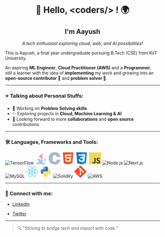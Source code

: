 <h1 align="center">👋 Hello, &lt;coders/&gt; ! 🌍</h1>

<h2 align="center">I'm Aayush</h2>

<p align="center">
  <i>A tech enthusiast exploring cloud, web, and AI possibilities!</i>
</p>

This is Aayush, a final year undergraduate pursuing B.Tech (CSE) from KiiT University.

An aspiring <b>ML Engineer</b>, <b>Cloud Practitioner (AWS)</b> and a <b>Programmer</b>,  
still a learner with the idea of <b>implementing</b> my work and growing into an <b>open-source contributor 🚀</b> and <b>problem solver 🧠</b>.

---

### ⭐ Talking about Personal Stuffs:

- 🌴 Working on **Problem Solving skills**
- ✨ Exploring projects in **Cloud, Machine Learning & AI**
- 🌟 Looking forward to more **collaborations** and **open source** contributions

---

### 🛠️ Languages, Frameworks and Tools:

<p align="left">
  <img src="https://cdn.jsdelivr.net/gh/devicons/devicon/icons/tensorflow/tensorflow-original.svg" alt="TensorFlow" width="40" height="40"/>
  <img src="https://raw.githubusercontent.com/devicons/devicon/master/icons/java/java-original.svg" alt="Java" width="40" height="40"/>
  <img src="https://raw.githubusercontent.com/devicons/devicon/master/icons/c/c-original.svg" alt="C" width="40" height="40"/>
  <img src="https://raw.githubusercontent.com/devicons/devicon/master/icons/html5/html5-original.svg" alt="HTML5" width="40" height="40"/>
  <img src="https://raw.githubusercontent.com/devicons/devicon/master/icons/css3/css3-original.svg" alt="CSS3" width="40" height="40"/>
  <img src="https://raw.githubusercontent.com/devicons/devicon/master/icons/javascript/javascript-original.svg" alt="JavaScript" width="40" height="40"/>
  <img src="https://cdn.jsdelivr.net/gh/devicons/devicon/icons/nodejs/nodejs-original.svg" alt="Node.js" width="40" height="40"/>
  <img src="https://cdn.jsdelivr.net/gh/devicons/devicon/icons/nextjs/nextjs-original.svg" alt="Next.js" width="40" height="40"/>
  <img src="https://cdn.jsdelivr.net/gh/devicons/devicon/icons/mysql/mysql-original.svg" alt="MySQL" width="40" height="40"/>
  <img src="https://raw.githubusercontent.com/devicons/devicon/master/icons/react/react-original.svg" alt="React" width="40" height="40"/>
  <img src="https://raw.githubusercontent.com/devicons/devicon/master/icons/python/python-original.svg" alt="Python" width="40" height="40"/>
  <img src="https://cdn.jsdelivr.net/gh/devicons/devicon/icons/solidity/solidity-original.svg" alt="Solidity" width="40" height="40"/>
  <img src="https://raw.githubusercontent.com/devicons/devicon/master/icons/git/git-original.svg" alt="Git" width="40" height="40"/>
  <img src="https://a0.awsstatic.com/libra-css/images/logos/aws_logo_smile_1200x630.png" alt="AWS" width="80"/>
</p>

---
<!--
### 📈 GitHub Stats:

<p align="center">
  <img src="https://github-readme-stats.vercel.app/api?username=YourGitHubUsername&show_icons=true&theme=tokyonight&count_private=true" />
  <img src="https://github-readme-stats.vercel.app/api/top-langs/?username=YourGitHubUsername&layout=compact&theme=tokyonight" />
</p>

---
-->
### 🤝 Connect with me:

- [LinkedIn](www.linkedin.com/in/aayush-raj-906562251)
<!-- - [Portfolio](https://yourwebsite.com) -->
- [Twitter](https://x.com/aayushraj_01)

---

> 🔍 _“Striving to bridge tech and impact with code.”_

